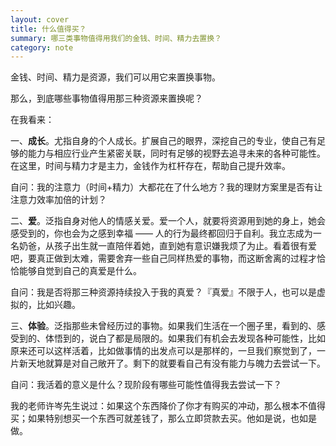 ```yaml
---
layout: cover
title: 什么值得买？
summary: 哪三类事物值得用我们的​金钱、时间、精力去置换？
category: note
---
```


金钱、时间、精力是资源，我们可以用它来置换事物。

那么，到底哪些事物值得用那三种资源来置换呢？

在我看来：

一、__成长__。尤指自身的个人成长。扩展自己的眼界，深挖自己的专业，使自己有足够的能力与相应行业产生紧密关联，同时有足够的视野去追寻未来的各种可能性。在这里，时间与精力才是主力，金钱作为杠杆存在，帮助自己提升效率。

自问：我的注意力（时间+精力）大都花在了什么地方？我的理财方案里是否有让注意力效率加倍的计划？

二、__爱__。泛指自身对他人的情感关爱。爱一个人，就要将资源用到她的身上，她会感受到的，你也会为之感到幸福 —— 人的行为最终都回归于自利。我立志成为一名奶爸，从孩子出生就一直陪伴着她，直到她有意识嫌我烦了为止。看着很有爱吧，要真正做到太难，需要舍弃一些自己同样热爱的事物，而这断舍离的过程才恰恰能够自觉到自己的真爱是什么。

自问：我是否将那三种资源持续投入于我的真爱？『真爱』不限于人，也可以是虚拟的，比如兴趣。

三、__体验__。泛指那些未曾经历过的事物。如果我们生活在一个圈子里，看到的、感受到的、体悟到的，说白了都是局限的。如果我们有机会去发现各种可能性，比如原来还可以这样活着，比如做事情的出发点可以是那样的，一旦我们察觉到了，一片新天地就算是对自己敞开了。剩下的就要看自己有没有能力与魄力去尝试一下。

自问：我活着的意义是什么？现阶段有哪些可能性值得我去尝试一下？

我的老师许岑先生说过：如果这个东西降价了你才有购买的冲动，那么根本不值得买；如果特别想买一个东西可就差钱了，那么立即贷款去买。他如是说，也如是做。
